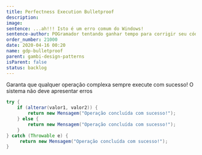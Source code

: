```yaml
---
title: Perfectness Execution Bulletproof
description:
image:
sentence: ...ah!!! Isto é um erro comum do Windows!
sentence-author: POGramador tentando ganhar tempo para corrigir seu código
order_number: 21000
date: 2020-04-16 00:20
name: gdp-bulletproof
parent: gambi-design-patterns
isParent: false
status: backlog
---
```

Garanta que qualquer operação complexa sempre execute com sucesso!
O sistema não deve apresentar erros

```java
try {
    if (alterar(valor1, valor2)) {
        return new Mensagem("Operação concluída com sucesso!");
    } else {
        return new Mensagem("Operação concluída com sucesso!");
    }
} catch (Throwable e) {
     return new Mensagem("Operação concluída com sucesso!");
}
```
